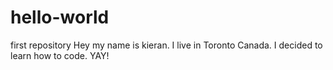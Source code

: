 # hello-world
first repository
Hey my name is kieran. I live in Toronto Canada. I decided to learn how to code. YAY!

